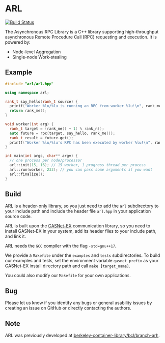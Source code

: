 # ARL

[![Build Status](https://travis-ci.com/JiakunYan/arl.svg?branch=master)](https://travis-ci.com/JiakunYan/arl)

The Asynchronous RPC Library is a C++ library supporting high-throughput asynchronous
Remote Procedure Call (RPC) requesting and execution. It is powered by:

- Node-level Aggregation
- Single-node Work-stealing

## Example

```cpp
#include "arl/arl.hpp"

using namespace arl;

rank_t say_hello(rank_t source) {
  printf("Worker %lu/%lu is running an RPC from worker %lu!\n", rank_me(), rank_n(), source);
  return rank_me();
}

void worker(int arg) {
  rank_t target = (rank_me() + 1) % rank_n();
  auto future = rpc(target, say_hello, rank_me());
  rank_t result = future.get();
  printf("Worker %lu/%lu's RPC has been executed by worker %lu!\n", rank_me(), rank_n(), result);
}

int main(int argc, char** argv) {
  // one process per node/processor
  arl::init(15, 16); // 15 worker, 1 progress thread per process
  arl::run(worker, 233); // you can pass some arguments if you want
  arl::finalize();
}
```

## Build
ARL is a header-only library, so you just need to add the `arl` subdirectory to your include path 
and include the header file `arl.hpp` in your application source code.

ARL is built upon the [GASNet-EX](https://gasnet.lbl.gov/) communication library, 
so you need to install GASNet-EX in your system, add its header files to your include path, and link it.

ARL needs the `GCC` compiler with the flag `-std=gnu++17`.

We provide a `Makefile` under the `examples` and `tests` subdirectories.
To build our examples and tests, set the environment variable `gasnet_prefix` as your GASNet-EX install directory path
and call `make [target_name]`.

You could also modify our `Makefile` for your own applications.

## Bug
Please let us know if you identify any bugs or general usability issues by creating
an issue on GitHub or directly contacting the authors.

## Note
ARL was previously developed at [berkeley-container-library/bcl/branch-arh](https://github.com/berkeley-container-library/bcl/tree/arh/bcl/containers/experimental/arh).
